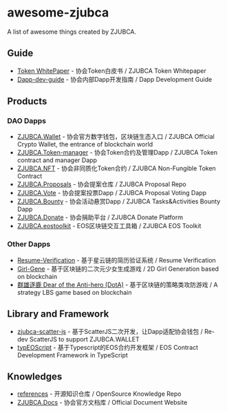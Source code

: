 # awesome-zjubca

A list of awesome things created by ZJUBCA.

## Guide
- [Token WhitePaper](https://github.com/Blockchain-zju/zjubca.token-whitepaper) - 协会Token白皮书 / ZJUBCA Token Whitepaper
- [Dapp-dev-guide](https://github.com/Blockchain-zju/dapp-dev-guide) - 协会内部Dapp开发指南 / Dapp Development Guide

## Products
### DAO Dapps
- [ZJUBCA.Wallet](https://github.com/Blockchain-zju/zjubca.wallet) - 协会官方数字钱包，区块链生态入口 / ZJUBCA Official Crypto Wallet, the entrance of blockchain world
- [ZJUBCA.Token-manager](https://github.com/Blockchain-zju/zjubca.tokenManager) - 协会Token合约及管理Dapp / ZJUBCA Token contract and manager Dapp
- [ZJUBCA.NFT](https://github.com/Blockchain-zju/zjubca.nft) - 协会非同质化Token合约 / ZJUBCA Non-Fungible Token Contract
- [ZJUBCA.Proposals](https://github.com/Blockchain-zju/zjubca.proposals) - 协会提案仓库 / ZJUBCA Proposal Repo
- [ZJUBCA.Vote](https://github.com/Blockchain-zju/zjubca.vote) - 协会提案投票Dapp / ZJUBCA Proposal Voting Dapp
- [ZJUBCA.Bounty](https://github.com/Blockchain-zju/zjubca.bounty) - 协会活动悬赏Dapp / ZJUBCA Tasks&Activities Bounty Dapp
- [ZJUBCA.Donate](https://github.com/Blockchain-zju/zjubca.donate) - 协会捐助平台 / ZJUBCA Donate Platform
- [ZJUBCA.eostoolkit](https://github.com/Blockchain-zju/zjubca.eostoolkit) - EOS区块链交互工具箱 / ZJUBCA EOS Toolkit

### Other Dapps
- [Resume-Verification](https://github.com/Blockchain-zju/ResumeVerification) - 基于星云链的简历验证系统 / Resume Verification
- [Girl-Gene](https://github.com/Blockchain-zju/GirlGene) - 基于区块链的二次元少女生成游戏 / 2D Girl Generation based on blockchain
- [群雄逐鹿 Dear of the Anti-hero (DotA)](https://github.com/treasersimplifies/DeeroftheAntihero_DotA) - 基于区块链的策略类攻防游戏 / A strategy LBS game based on blockchain

## Library and Framework
- [zjubca-scatter-js](https://github.com/Blockchain-zju/zjubca-scatter-js) - 基于ScatterJS二次开发，让Dapp适配协会钱包 / Re-dev ScatterJS to support ZJUBCA.WALLET
- [typEOScript](https://github.com/typEOScript) - 基于Typescript的EOS合约开发框架 / EOS Contract Development Framework in TypeScript

## Knowledges
- [references](https://github.com/Blockchain-zju/references) - 开源知识仓库 / OpenSource Knowledge Repo
- [ZJUBCA.Docs](https://docs.zjubca.org) - 协会官方文档库 / Official Document Website

